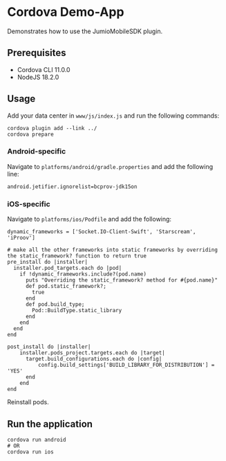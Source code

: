 # Cordova Demo-App
Demonstrates how to use the JumioMobileSDK plugin.

## Prerequisites

* Cordova CLI 11.0.0
* NodeJS 18.2.0

## Usage

Add your data center in `www/js/index.js` and run the following commands:

```
cordova plugin add --link ../
cordova prepare
```
### Android-specific

Navigate to `platforms/android/gradle.properties` and add the following line:

```
android.jetifier.ignorelist=bcprov-jdk15on
```

### iOS-specific

Navigate to `platforms/ios/Podfile` and add the following:
```
dynamic_frameworks = ['Socket.IO-Client-Swift', 'Starscream', 'iProov']

# make all the other frameworks into static frameworks by overriding the static_framework? function to return true
pre_install do |installer|
  installer.pod_targets.each do |pod|
    if !dynamic_frameworks.include?(pod.name)
      puts "Overriding the static_framework? method for #{pod.name}"
      def pod.static_framework?;
        true
      end
      def pod.build_type;
        Pod::BuildType.static_library
      end
    end
  end
end

post_install do |installer|
    installer.pods_project.targets.each do |target|
      target.build_configurations.each do |config|
          config.build_settings['BUILD_LIBRARY_FOR_DISTRIBUTION'] = 'YES'
      end
    end
end
```

Reinstall pods.

## Run the application
```
cordova run android
# OR
cordova run ios
```
